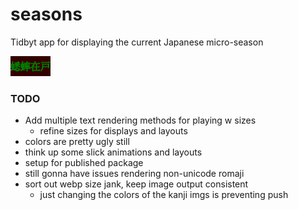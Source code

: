 # seasons

Tidbyt app for displaying the current Japanese micro-season

![Alt text](example.webp)

### TODO

- Add multiple text rendering methods for playing w sizes
  - refine sizes for displays and layouts
- colors are pretty ugly still
- think up some slick animations and layouts
- setup for published package
- still gonna have issues rendering non-unicode romaji
- sort out webp size jank, keep image output consistent
  - just changing the colors of the kanji imgs is preventing push
